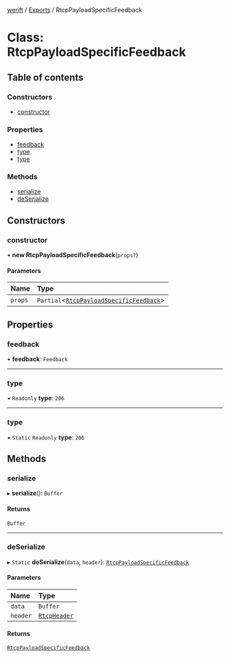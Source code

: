 [werift](../README.md) / [Exports](../modules.md) / RtcpPayloadSpecificFeedback

# Class: RtcpPayloadSpecificFeedback

## Table of contents

### Constructors

- [constructor](RtcpPayloadSpecificFeedback.md#constructor)

### Properties

- [feedback](RtcpPayloadSpecificFeedback.md#feedback)
- [type](RtcpPayloadSpecificFeedback.md#type)
- [type](RtcpPayloadSpecificFeedback.md#type-1)

### Methods

- [serialize](RtcpPayloadSpecificFeedback.md#serialize)
- [deSerialize](RtcpPayloadSpecificFeedback.md#deserialize)

## Constructors

### constructor

• **new RtcpPayloadSpecificFeedback**(`props?`)

#### Parameters

| Name | Type |
| :------ | :------ |
| `props` | `Partial`<[`RtcpPayloadSpecificFeedback`](RtcpPayloadSpecificFeedback.md)\> |

## Properties

### feedback

• **feedback**: `Feedback`

___

### type

• `Readonly` **type**: ``206``

___

### type

▪ `Static` `Readonly` **type**: ``206``

## Methods

### serialize

▸ **serialize**(): `Buffer`

#### Returns

`Buffer`

___

### deSerialize

▸ `Static` **deSerialize**(`data`, `header`): [`RtcpPayloadSpecificFeedback`](RtcpPayloadSpecificFeedback.md)

#### Parameters

| Name | Type |
| :------ | :------ |
| `data` | `Buffer` |
| `header` | [`RtcpHeader`](RtcpHeader.md) |

#### Returns

[`RtcpPayloadSpecificFeedback`](RtcpPayloadSpecificFeedback.md)
